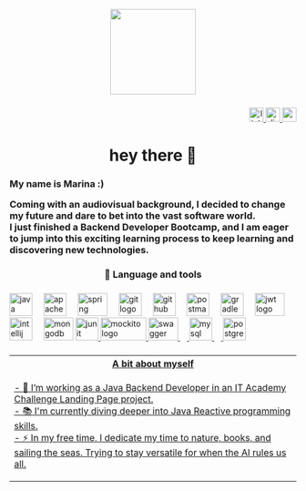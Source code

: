 <br clear="both">

<div align="center">
  <img height="150" src="https://camo.githubusercontent.com/62da68eb62b1e5f175f7d1f0191dd89a653d7908feb22d37d4a0ab07365d6791/68747470733a2f2f6d656469612e67697068792e636f6d2f6d656469612f4d3967624264396e6244724f5475314d71782f67697068792e676966"  />
</div>

###

<div align="right">
  <a href="https://www.linkedin.com/in/marina-rterol/" target="_blank">
    <img src="https://img.shields.io/static/v1?message=LinkedIn&logo=linkedin&label=&color=0077B5&logoColor=white&labelColor=&style=for-the-badge" height="25" alt="linkedin logo"  />
  </a>
  <a href="discord.com/users/931219177979674625" target="_blank">
    <img src="https://img.shields.io/static/v1?message=Discord&logo=discord&label=&color=7289DA&logoColor=white&labelColor=&style=for-the-badge" height="25" alt="discord logo"  />
  </a>
  <a href="marina.rterol@gmail.com" target="_blank">
    <img src="https://img.shields.io/static/v1?message=Gmail&logo=gmail&label=&color=D14836&logoColor=white&labelColor=&style=for-the-badge" height="25" alt="gmail logo"  />
  </a>
</div>

<h1 align="center">hey there 👋</h1>

###

###

<h3 align="left">My name is Marina :)
  
  Coming with an audiovisual background, I decided to change my future and dare to bet into the vast software world. 
  <br>I just finished a Backend Developer Bootcamp, and I am eager to jump into this exciting learning process to keep learning and discovering new technologies.</h3>

###

<p align="left"></p><h3 align="center">🎯 Language and tools</h3>

###

<div align="left">
  <img src="https://cdn.jsdelivr.net/gh/devicons/devicon/icons/java/java-original.svg" height="40" alt="java logo"  />
  <img width="12" />
  <img src="https://cdn.jsdelivr.net/gh/devicons/devicon/icons/apache/apache-original.svg" height="40" alt="apache logo"  />
  <img width="12" />
  <img src="https://cdn.jsdelivr.net/gh/devicons/devicon/icons/spring/spring-original.svg" height="40" width="52" alt="spring logo"/>
  <img width="12" />
  <img src="https://cdn.jsdelivr.net/gh/devicons/devicon/icons/git/git-original.svg" height="40" alt="git logo"  />
  <img width="12" />
  <img src="https://cdn.jsdelivr.net/gh/devicons/devicon/icons/github/github-original.svg" height="40" alt="github logo"  />
  <img width="12" />
  <img src="https://www.vectorlogo.zone/logos/getpostman/getpostman-icon.svg" height="40" width="40" alt="postman"/>
  <img width="12" />
  <img src="https://cdn.jsdelivr.net/gh/devicons/devicon/icons/gradle/gradle-plain.svg" height="40" alt="gradle logo"  />
  <img width="12" />
  <img src="https://cdn.worldvectorlogo.com/logos/jwt-3.svg" height="40" width="52" alt="jwt logo"/>
  <img width="12" />
  <img src="https://cdn.jsdelivr.net/gh/devicons/devicon/icons/intellij/intellij-original.svg" height="40" alt="intellij logo"  />
  <img width="12" />
  <img src="https://cdn.jsdelivr.net/gh/devicons/devicon/icons/mongodb/mongodb-original.svg" height="40" width="52" alt="mongodb logo"/>
  <a href="https://junit.org/junit5/" target="_blank">   
  <img src="https://asset.brandfetch.io/idD7RfhCFS/id3KSPzOxb.png" height="40" width="40" alt="junit logo"/>
  <a href="https://site.mockito.org/" target="_blank">   
  <img src="https://raw.githubusercontent.com/mockito/mockito.github.io/master/img/logo%402x.png" height="40" width="80" alt="mockito logo"/>
  <img src="https://cdn.svgporn.com/logos/swagger.svg" height="40" width="52" alt="swagger logo"/>
  <img width="12" />
  <img src="https://cdn.jsdelivr.net/gh/devicons/devicon/icons/mysql/mysql-original.svg" height="40" alt="mysql logo"  />
  <img width="12" />
  <img src="https://cdn.jsdelivr.net/gh/devicons/devicon/icons/postgresql/postgresql-original.svg" height="40" alt="postgresql logo"  />
</div>
    
    
###

###                         


###
    
###

<table>
    <tr>
        <th>A bit about myself</th>
    </tr>
    <tr>
        <td>
            <p align="left">
                - 🔭 I’m working as a Java Backend Developer in an IT Academy Challenge Landing Page project.<br>
                - 📚 I'm currently diving deeper into Java Reactive programming skills.<br>
                - ⚡ In my free time, I dedicate my time to nature, books, and sailing the seas. Trying to stay versatile for when the AI rules us all.
            </p>
        </td>
    </tr>
</table>

###
